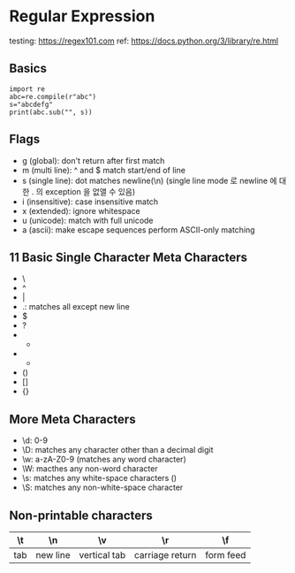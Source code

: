 # Regular Expression
testing: https://regex101.com
ref: https://docs.python.org/3/library/re.html

## Basics
~~~
import re
abc=re.compile(r"abc")
s="abcdefg"
print(abc.sub("", s))
~~~

## Flags
* g (global): don't return after first match
* m (multi line): ^ and $ match start/end of line
* s (single line): dot matches newline(\n) (single line mode 로 newline 에 대한 . 의 exception 을 없앨 수 있음)
* i (insensitive): case insensitive match
* x (extended): ignore whitespace
* u (unicode): match with full unicode
* a (ascii): make escape sequences perform ASCII-only matching

## 11 Basic Single Character Meta Characters 
* \
* ^
* |
* .: matches all except new line
* $
* ?
* *
* +
* ()
* []
* {}

## More Meta Characters
* \d: 0-9
* \D: matches any character other than a decimal digit
* \w: a-zA-Z0-9 (matches any word character)
* \W: macthes any non-word character
* \s: matches any white-space characters ()
* \S: matches any non-white-space character

## Non-printable characters 

|\t|\n|\v|\r|\f|
|--|--|--|--|--|
|tab|new line| vertical tab| carriage return| form feed|
